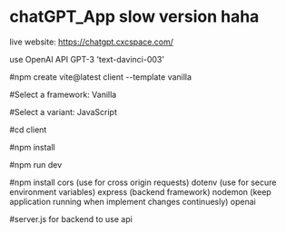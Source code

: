 # chatGPT_App slow version haha

live website: https://chatgpt.cxcspace.com/

use OpenAI API GPT-3 'text-davinci-003'

#npm create vite@latest client --template vanilla

#Select a framework: Vanilla

#Select a variant: JavaScript

#cd client

#npm install

#npm run dev

#npm install cors (use for cross origin requests) dotenv (use for secure environment variables) express (backend framework) nodemon (keep application running when implement changes continuesly) openai

#server.js for backend to use api
